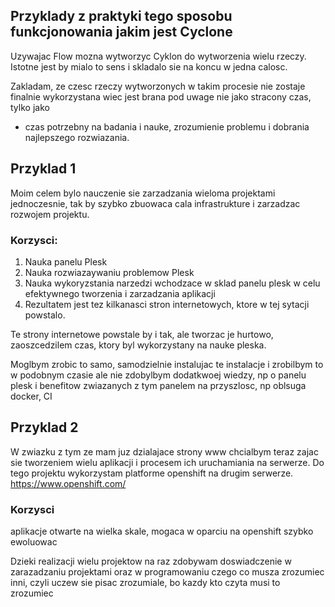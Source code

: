 ## Przyklady z praktyki tego sposobu funkcjonowania jakim jest Cyclone
Uzywajac Flow mozna wytworzyc Cyklon do wytworzenia wielu rzeczy.
Istotne jest by mialo to sens i skladalo sie na koncu w jedna calosc.

Zakladam, ze czesc rzeczy wytworzonych w takim procesie nie zostaje finalnie wykorzystana wiec jest brana pod uwage nie jako stracony czas,
tylko jako 
- czas potrzebny na badania i nauke, zrozumienie problemu i dobrania najlepszego rozwiazania.


## Przyklad 1

Moim celem bylo nauczenie sie zarzadzania wieloma projektami jednoczesnie, tak by szybko zbuowaca cala infrastrukture i zarzadzac rozwojem projektu.

### Korzysci:
1. Nauka panelu Plesk
2. Nauka rozwiazaywaniu problemow Plesk
3. Nauka wykoryzstania narzedzi wchodzace w sklad panelu plesk w celu efektywnego tworzenia i zarzadzania aplikacji
4. Rezultatem jest tez kilkanasci stron internetowych, ktore w tej sytacji powstalo.

Te strony internetowe powstale by i tak, ale tworzac je hurtowo, zaoszcedzilem czas, ktory byl wykorzystany na nauke pleska.

Moglbym zrobic to samo, samodzielnie instalujac te instalacje i zrobilbym to w podobnym czasie ale nie zdobylbym dodatkwoej wiedzy, np o panelu plesk i benefitow zwiazanych z tym panelem na przyszlosc, np oblsuga docker, CI 


## Przyklad 2
W zwiazku z tym ze mam juz dzialajace strony www
chcialbym teraz zajac sie tworzeniem wielu aplikacji i procesem ich uruchamiania na serwerze.
Do tego projektu wykorzystam platforme openshift na drugim serwerze.
https://www.openshift.com/

### Korzysci
aplikacje otwarte na wielka skale, mogaca w oparciu na openshift szybko ewoluowac


Dzieki realizacji wielu projektow na raz zdobywam doswiadczenie w zarazadzaniu projektami
oraz w programowaniu czego  co musza zrozumiec inni,
czyli uczew sie pisac zrozumiale, bo kazdy kto czyta musi to zrozumiec
